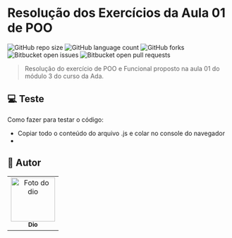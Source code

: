 # Resolução dos Exercícios da Aula 01 de POO

![GitHub repo size](https://img.shields.io/github/repo-size/iuricode/README-template?style=for-the-badge)
![GitHub language count](https://img.shields.io/github/languages/count/iuricode/README-template?style=for-the-badge)
![GitHub forks](https://img.shields.io/github/forks/iuricode/README-template?style=for-the-badge)
![Bitbucket open issues](https://img.shields.io/bitbucket/issues/iuricode/README-template?style=for-the-badge)
![Bitbucket open pull requests](https://img.shields.io/bitbucket/pr-raw/iuricode/README-template?style=for-the-badge)


> Resolução do exercício de POO e Funcional proposto na aula 01 do módulo 3 do curso da Ada.

## 💻 Teste

Como fazer para testar o código:

- Copiar todo o conteúdo do arquivo .js e colar no console do navegador
- 
## 🤝 Autor


<table>
  <tr>
    <td align="center">
      <a href="#" title="dio">
        <img src="https://avatars.githubusercontent.com/u/49930685?v=4" width="100px;" alt="Foto do dio"/><br>
        <sub>
          <b>Dio</b>
        </sub>
      </a>
    </td>
  </tr>
</table>
